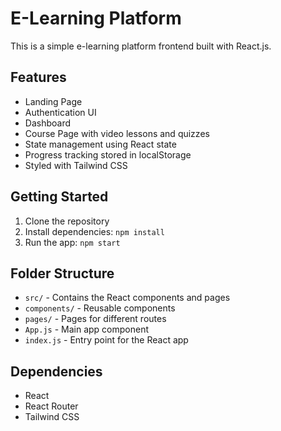 # E-Learning Platform

This is a simple e-learning platform frontend built with React.js.

## Features

- Landing Page
- Authentication UI
- Dashboard
- Course Page with video lessons and quizzes
- State management using React state
- Progress tracking stored in localStorage
- Styled with Tailwind CSS

## Getting Started

1. Clone the repository
2. Install dependencies: `npm install`
3. Run the app: `npm start`

## Folder Structure

- `src/` - Contains the React components and pages
- `components/` - Reusable components
- `pages/` - Pages for different routes
- `App.js` - Main app component
- `index.js` - Entry point for the React app

## Dependencies

- React
- React Router
- Tailwind CSS